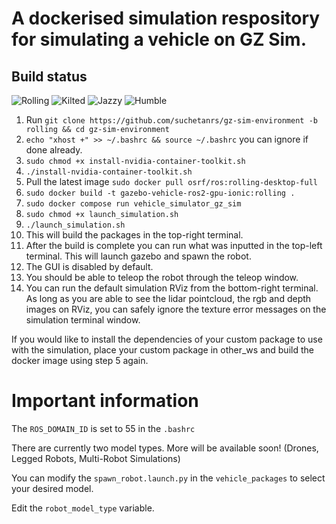 # A dockerised simulation respository for simulating a vehicle on GZ Sim.

## Build status
![Rolling](https://github.com/suchetanrs/gz-sim-environment/actions/workflows/build_rolling.yml/badge.svg)
![Kilted](https://github.com/suchetanrs/gz-sim-environment/actions/workflows/build_kilted.yml/badge.svg)
![Jazzy](https://github.com/suchetanrs/gz-sim-environment/actions/workflows/build_jazzy.yml/badge.svg)
![Humble](https://github.com/suchetanrs/gz-sim-environment/actions/workflows/build_humble.yml/badge.svg)

1. Run ```git clone https://github.com/suchetanrs/gz-sim-environment -b rolling && cd gz-sim-environment```
2. ```echo "xhost +" >> ~/.bashrc && source ~/.bashrc``` you can ignore if done already.
3. ```sudo chmod +x install-nvidia-container-toolkit.sh```
4. ```./install-nvidia-container-toolkit.sh```
5. Pull the latest image ```sudo docker pull osrf/ros:rolling-desktop-full```
6. ```sudo docker build -t gazebo-vehicle-ros2-gpu-ionic:rolling .```
7. ```sudo docker compose run vehicle_simulator_gz_sim```
8. ```sudo chmod +x launch_simulation.sh```
9. ```./launch_simulation.sh```
10. This will build the packages in the top-right terminal.
11. After the build is complete you can run what was inputted in the top-left terminal. This will launch gazebo and spawn the robot.
12. The GUI is disabled by default.
13. You should be able to teleop the robot through the teleop window.
14. You can run the default simulation RViz from the bottom-right terminal. As long as you are able to see the lidar pointcloud, the rgb and depth images on RViz, you can safely ignore the texture error messages on the simulation terminal window.

If you would like to install the dependencies of your custom package to use with the simulation, place your custom package in other_ws and build the docker image using step 5 again.

# Important information

The ```ROS_DOMAIN_ID``` is set to 55 in the ```.bashrc```

There are currently two model types. More will be available soon! (Drones, Legged Robots, Multi-Robot Simulations)

You can modify the ```spawn_robot.launch.py``` in the ```vehicle_packages``` to select your desired model.

Edit the `robot_model_type` variable.
